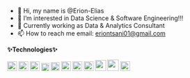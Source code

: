 - 👋 Hi, my name is @Erion-Elias
- 👀 I’m interested in Data Science & Software Engineering!!!
- 🌱 Currently working as Data & Analytics Consultant
- 📫 How to reach me email: eriontsani01@gmail.com

<!---
Erjon-19/Erjon-19 is a ✨ special ✨ repository because its `README.md` (this file) appears on your GitHub profile.
You can click the Preview link to take a look at your changes.
--->

**✨Technologies✨**

<!--Blue Prism, Power BI, Azure Devops, Pytorch, Docker, Colab, Jupyter, Gradio, Linux, GitKraken, Filezila-->
<code><img height="22" src="https://user-images.githubusercontent.com/27078533/79024258-b1f7e680-7b82-11ea-8775-11eb1ee0871c.png"></code>
<code><img height="22" src="https://e7.pngegg.com/pngimages/327/384/png-clipart-power-bi-business-intelligence-microsoft-azure-microsoft-dynamics-cloud-computing-cloud-computing-angle-text.png"></code>
<code><img height="22" src="https://cdn.iconscout.com/icon/free/png-256/azure-devops-3628645-3029870.png"></code>
<code><img height="18" src="https://raw.githubusercontent.com/pytorch/pytorch/master/docs/source/_static/img/pytorch-logo-dark.svg"></code>
<code><img height="20" src="https://upload.wikimedia.org/wikipedia/commons/4/4e/Docker_%28container_engine%29_logo.svg"></code>
<code><img height="22" src="https://colab.research.google.com/img/colab_favicon_256px.png"></code>
<code><img height="22" src="https://friconix.com/png/fi-xnsuxl-jupyter-notebook.png"></code>
<code><img height="22" src="https://pbs.twimg.com/profile_images/1116115321218146304/2KMkheJx_400x400.png"></code>
<code><img height="25" src="https://upload.wikimedia.org/wikipedia/commons/a/ab/Linux_Logo_in_Linux_Libertine_Font.svg"></code>
<code><img height="26" src="https://1v5ymx3zt3y73fq5gy23rtnc-wpengine.netdna-ssl.com/wp-content/uploads/2021/06/gitkraken-logo-light-sq.svg"></code>
<code><img height="22" src="https://upload.wikimedia.org/wikipedia/commons/0/01/FileZilla_logo.svg"></code>
